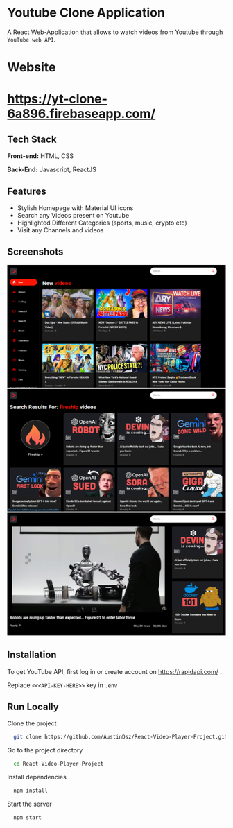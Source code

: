 
# Youtube Clone Application 

A React Web-Application that allows to watch videos from Youtube through ```YouTube web API```.


# Website

# https://yt-clone-6a896.firebaseapp.com/


## Tech Stack

**Front-end:** HTML, CSS

**Back-End:** Javascript, ReactJS

## Features

- Stylish Homepage with Material UI icons
- Search any Videos present on Youtube
- Highlighted Different Categories (sports, music, crypto etc)
- Visit any Channels and videos


## Screenshots

![App Screenshot](/screenshots/1.png)
![App Screenshot](/screenshots/2.png)
![App Screenshot](/screenshots/3.png)


## Installation

To get YouTube API, first log in or create account on https://rapidapi.com/ .

Replace ```<<<API-KEY-HERE>>``` key in ```.env```



    
## Run Locally

Clone the project

```bash
  git clone https://github.com/AustinDsz/React-Video-Player-Project.git
```

Go to the project directory

```bash
  cd React-Video-Player-Project
```

Install dependencies

```bash
  npm install
```

Start the server

```bash
  npm start
```




